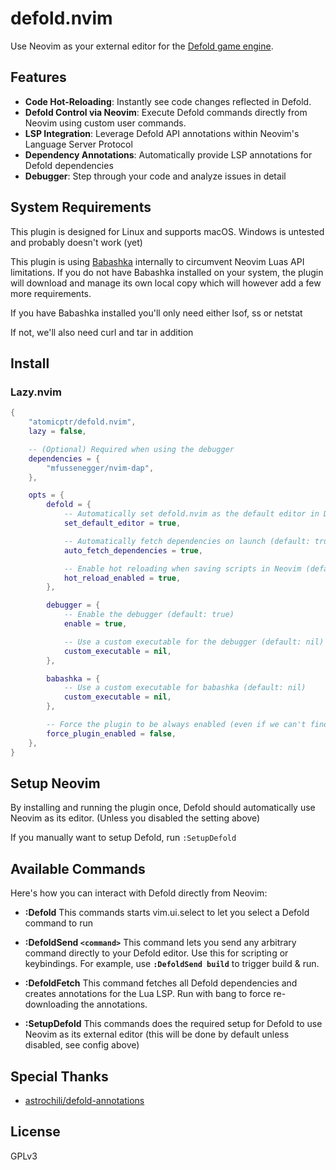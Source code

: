 # defold.nvim

Use Neovim as your external editor for the [Defold game engine](https://defold.com).

## Features

- **Code Hot-Reloading**: Instantly see code changes reflected in Defold.
- **Defold Control via Neovim**: Execute Defold commands directly from Neovim using custom user commands.
- **LSP Integration**: Leverage Defold API annotations within Neovim's Language Server Protocol
- **Dependency Annotations**: Automatically provide LSP annotations for Defold dependencies
- **Debugger**: Step through your code and analyze issues in detail

## System Requirements

This plugin is designed for Linux and supports macOS. Windows is untested and probably doesn't work (yet)

This plugin is using [Babashka](https://babashka.org) internally to circumvent Neovim Luas API limitations.
If you do not have Babashka installed on your system, the plugin will download and manage its own local copy
which will however add a few more requirements.

If you have Babashka installed you'll only need either lsof, ss or netstat

If not, we'll also need curl and tar in addition

## Install

### Lazy.nvim

```lua
{
    "atomicptr/defold.nvim",
    lazy = false,

    -- (Optional) Required when using the debugger
    dependencies = {
        "mfussenegger/nvim-dap",
    },

    opts = {
        defold = {
            -- Automatically set defold.nvim as the default editor in Defold (default: true)
            set_default_editor = true,

            -- Automatically fetch dependencies on launch (default: true)
            auto_fetch_dependencies = true,

            -- Enable hot reloading when saving scripts in Neovim (default: true)
            hot_reload_enabled = true,
        },

        debugger = {
            -- Enable the debugger (default: true)
            enable = true,

            -- Use a custom executable for the debugger (default: nil)
            custom_executable = nil,
        },

        babashka = {
            -- Use a custom executable for babashka (default: nil)
            custom_executable = nil,
        },

        -- Force the plugin to be always enabled (even if we can't find the game.project file) (default: false)
        force_plugin_enabled = false,
    },
}
```

## Setup Neovim

By installing and running the plugin once, Defold should automatically use Neovim as its editor. (Unless you disabled the setting above)

If you manually want to setup Defold, run `:SetupDefold`

## Available Commands

Here's how you can interact with Defold directly from Neovim:

* **:Defold**
    This commands starts vim.ui.select to let you select a Defold command to run

* **:DefoldSend `<command>`**
    This command lets you send any arbitrary command directly to your Defold editor. Use this for scripting or keybindings. For example, use **`:DefoldSend build`** to trigger build & run.

* **:DefoldFetch**
    This command fetches all Defold dependencies and creates annotations for the Lua LSP. Run with bang to force re-downloading the annotations.

* **:SetupDefold**
    This commands does the required setup for Defold to use Neovim as its external editor (this will be done by default unless disabled, see config above)

## Special Thanks

- [astrochili/defold-annotations](https://github.com/astrochili/defold-annotations)

## License

GPLv3
